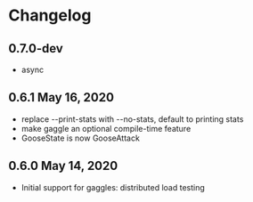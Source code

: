 # Changelog

## 0.7.0-dev
 - async

## 0.6.1 May 16, 2020
 - replace --print-stats with --no-stats, default to printing stats
 - make gaggle an optional compile-time feature
 - GooseState is now GooseAttack

## 0.6.0 May 14, 2020
 - Initial support for gaggles: distributed load testing